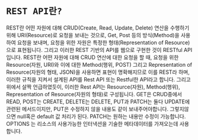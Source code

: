 # `REST API란?`

REST란 어떤 자원에 대해 CRUD(Create, Read, Update, Delete) 연산을 수행하기 위해 URI(Resource)로 요청을 보내는 것으로, Get, Post 등의 방식(Method)을 사용하여 요청을 보내며, 요청을 위한 자원은 특정한 형태(Representation of Resource)으로 표현됩니다. 그리고 이러한 REST 기반의 API를 웹으로 구현한 것이 RESTful API입니다.
REST란 어떤 자원에 대해 CRUD 연산에 대한 요청을 할 때, 요청을 위한 Resource(자원, URI)와 이에 대한 Method(행위, POST) 그리고 Representation of Resource(자원의 형태, JSON)을 사용하면 표현이 명확해지므로 이를 REST라 하며, 이러한 규칙을 지켜서 설계된 API를 Rest API 또는 Restful한 API라고 합니다. 그리고 위에서 살짝 언급하였듯이, 이러한 Rest API는 Resource(자원), Method(행위), Representation of Resource(자원의 형태)로 구성됩니다.
GET은 CRUD중에서 READ, POST는 CREATE, DELETE는 DELETE, PUT과 PATCH는 둘다 UPDATE에 관련된 메서드이지만, PUT은 수정하지 않을 내용도 같이 보내주어야합니다. 그렇지않으면 null혹은 default 값 처리가 된다. PATCH는 원하는 내용만 수정이 가능합니다. OPTIONS 는 리소스의 사용가능한 인터낵션을 기술한 메타데이터를 가져오는데 사용합니다.
